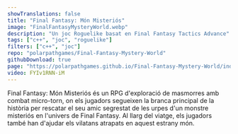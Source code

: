 ```yaml
---
showTranslations: false
title: "Final Fantasy: Món Misteriós"
image: "FinalFantasyMysteryWorld.webp"
description: "Un joc Roguelike basat en Final Fantasy Tactics Advance"
tags: ["c++", "joc", "roguelike"]
filters: ["c++", "joc"]
repo: "polarpathgames/Final-Fantasy-Mystery-World"
githubDownload: true
page: "https://polarpathgames.github.io/Final-Fantasy-Mystery-World/index.html"
video: FYIv1RNN-iM
---
```

Final Fantasy: Món Misteriós és un RPG d'exploració de masmorres amb combat micro-torn, on els jugadors segueixen la branca principal de la història per rescatar el seu amic segrestat de les urpes d'un monstre misteriós en l'univers de Final Fantasy. Al llarg del viatge, els jugadors també han d'ajudar els vilatans atrapats en aquest estrany món.
